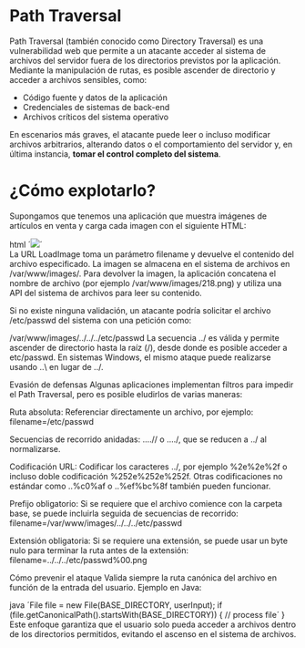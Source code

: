# Path Traversal

Path Traversal (también conocido como Directory Traversal) es una vulnerabilidad web que permite a un atacante acceder al sistema de archivos del servidor fuera de los directorios previstos por la aplicación.  
Mediante la manipulación de rutas, es posible ascender de directorio y acceder a archivos sensibles, como:

- Código fuente y datos de la aplicación  
- Credenciales de sistemas de back-end  
- Archivos críticos del sistema operativo  

En escenarios más graves, el atacante puede leer o incluso modificar archivos arbitrarios, alterando datos o el comportamiento del servidor y, en última instancia, **tomar el control completo del sistema**.



# ¿Cómo explotarlo?

Supongamos que tenemos una aplicación que muestra imágenes de artículos en venta y carga cada imagen con el siguiente HTML:

html
´<img src="LoadImage?filename=218.png">´   
La URL LoadImage toma un parámetro filename y devuelve el contenido del archivo especificado.
La imagen se almacena en el sistema de archivos en /var/www/images/. Para devolver la imagen, la aplicación concatena el nombre de archivo (por ejemplo /var/www/images/218.png) y utiliza una API del sistema de archivos para leer su contenido.

Si no existe ninguna validación, un atacante podría solicitar el archivo /etc/passwd del sistema con una petición como:

/var/www/images/../../../etc/passwd
La secuencia ../ es válida y permite ascender de directorio hasta la raíz (/), desde donde es posible acceder a etc/passwd.
En sistemas Windows, el mismo ataque puede realizarse usando ..\ en lugar de ../.

Evasión de defensas
Algunas aplicaciones implementan filtros para impedir el Path Traversal, pero es posible eludirlos de varias maneras:

Ruta absoluta: Referenciar directamente un archivo, por ejemplo:
filename=/etc/passwd

Secuencias de recorrido anidadas: ....// o ....\/, que se reducen a ../ al normalizarse.

Codificación URL: Codificar los caracteres ../, por ejemplo %2e%2e%2f o incluso doble codificación %252e%252e%252f. Otras codificaciones no estándar como ..%c0%af o ..%ef%bc%8f también pueden funcionar.

Prefijo obligatorio: Si se requiere que el archivo comience con la carpeta base, se puede incluirla seguida de secuencias de recorrido:
filename=/var/www/images/../../../etc/passwd

Extensión obligatoria: Si se requiere una extensión, se puede usar un byte nulo para terminar la ruta antes de la extensión:
filename=../../../etc/passwd%00.png

Cómo prevenir el ataque
Valida siempre la ruta canónica del archivo en función de la entrada del usuario.
Ejemplo en Java:

java
´File file = new File(BASE_DIRECTORY, userInput);
if (file.getCanonicalPath().startsWith(BASE_DIRECTORY)) {
    // process file´
}
Este enfoque garantiza que el usuario solo pueda acceder a archivos dentro de los directorios permitidos, evitando el ascenso en el sistema de archivos.
